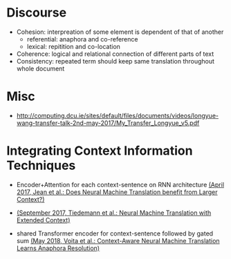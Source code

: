 # Discourse
* Cohesion: interpreation of some element is dependent of that of another
    * referential: anaphora and co-reference
    * lexical: repitition and co-location
* Coherence: logical and relational connection of different parts of text
* Consistency: repeated term should keep same translation throughout whole document


# Misc
* http://computing.dcu.ie/sites/default/files/documents/videos/longyue-wang-transfer-talk-2nd-may-2017/My_Transfer_Longyue_v5.pdf


# Integrating Context Information Techniques
* Encoder+Attention for each context-sentence on RNN architecture [(April 2017, Jean et al.: Does Neural Machine Translation benefit from Larger Context?)](https://github.com/ducthanhtran/paper_notes/blob/master/machine_learning/nlp/machine_translation/17_does_nmt_benefit_from_larger_context.md)

* [(September 2017, Tiedemann et al.: Neural Machine Translation with Extended Context)](https://github.com/ducthanhtran/paper_notes/blob/master/machine_learning/nlp/machine_translation/17_nmt_with_extended_context.md)

* shared Transformer encoder for context-sentence followed by gated sum [(May 2018, Voita et al.: Context-Aware Neural Machine Translation Learns Anaphora Resolution)](https://github.com/ducthanhtran/paper_notes/blob/master/machine_learning/nlp/machine_translation/18_context_aware_nmt_learns_anaphora_resolution.md)

